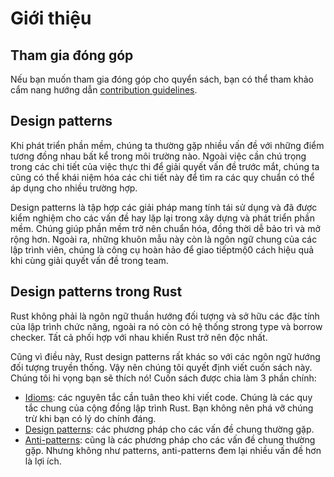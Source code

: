 # Giới thiệu

## Tham gia đóng góp

Nếu bạn muốn tham gia đóng góp cho quyển sách, bạn có thể tham khảo cẩm nang hướng dẫn
[contribution guidelines](https://github.com/rust-unofficial/patterns/blob/master/CONTRIBUTING.md).

## Design patterns

Khi phát triển phần mềm, chúng ta thường gặp nhiều vấn đề với những điểm tương đồng nhau 
bất kể trong môi trường nào. Ngoài việc cần chú trọng trong các chi tiết của việc thực thi 
để giải quyết vấn đề trước mắt, chúng ta cũng có thể khái niệm hóa các chi tiết này để tìm 
ra các quy chuẩn có thể áp dụng cho nhiều trường hợp.

Design patterns là tập hợp các giải pháp mang tính tái sử dụng và đã được kiểm nghiệm cho 
các vấn đề hay lặp lại trong xây dựng và phát triển phần mềm. Chúng giúp phần mềm trở nên 
chuẩn hóa, đồng thời dễ bảo trì và mở rộng hơn. Ngoài ra, những khuôn mẫu này còn là ngôn ngữ 
chung của các lập trình viên, chúng là công cụ hoàn hảo để giao tiếptmộ0 cách hiệu quả khi 
cùng giải quyết vấn đề trong team.

## Design patterns trong Rust

Rust không phải là ngôn ngữ thuần hướng đối tượng và sở hữu các đặc tính của lập trình chức năng, 
ngoài ra nó còn có hệ thống strong type và borrow checker. Tất cả phối hợp với nhau khiến Rust 
trở nên độc nhất.

Cũng vì điều này, Rust design patterns rất khác so với các ngôn ngữ hướng đối tượng truyền thống. 
Vậy nên chúng tôi quyết định viết cuốn sách này. Chúng tôi hi vọng bạn sẽ thích nó!
Cuốn sách được chia làm 3 phần chính:

- [Idioms](./idioms/index.md): các nguyên tắc cần tuân theo khi viết code.
  Chúng là các quy tắc chung của cộng đồng lập trình Rust.
  Bạn không nên phá vỡ chúng trừ khi bạn có lý do chính đáng.
- [Design patterns](./patterns/index.md): các phương pháp cho các vấn đề
  chung thường gặp.
- [Anti-patterns](./anti_patterns/index.md): cũng là các phương pháp cho các vấn đề
  chung thường gặp. Nhưng không như patterns, anti-patterns đem lại nhiều vấn đề hơn là lợi ích.
